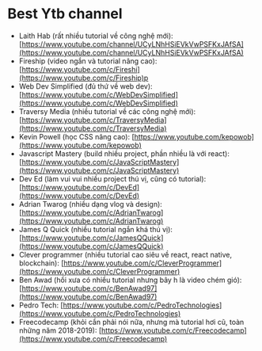 # Best Ytb channel

- Laith Hab (rất nhiều tutorial về công nghệ mới): [https://www.youtube.com/channel/UCyLNhHSiEVkVwPSFKxJAfSA](https://www.youtube.com/channel/UCyLNhHSiEVkVwPSFKxJAfSA)
- Fireship (video ngắn và tutorial nâng cao): [https://www.youtube.com/c/Fireshi](https://www.youtube.com/c/Fireship)p
- Web Dev Simplified (đủ thứ về web dev): [https://www.youtube.com/c/WebDevSimplified](https://www.youtube.com/c/WebDevSimplified)
- Traversy Media (nhiều tutorial về các công nghệ mới): [https://www.youtube.com/c/TraversyMedia](https://www.youtube.com/c/TraversyMedia)
- Kevin Powell (học CSS nâng cao): [https://www.youtube.com/kepowob](https://www.youtube.com/kepowob)
- Javascript Mastery (build nhiều project, phần nhiều là với react): [https://www.youtube.com/c/JavaScriptMastery](https://www.youtube.com/c/JavaScriptMastery)
- Dev Ed (làm vui vui nhiều project thú vị, cũng có tutorial): [https://www.youtube.com/c/DevEd](https://www.youtube.com/c/DevEd)
- Adrian Twarog (nhiều dạng vlog và design): [https://www.youtube.com/c/AdrianTwarog](https://www.youtube.com/c/AdrianTwarog)
- James Q Quick (nhiều tutorial ngắn khá thú vị): [https://www.youtube.com/c/JamesQQuick](https://www.youtube.com/c/JamesQQuick)
- Clever programmer (nhiều tutorial cao siêu về react, react native, blockchain): [https://www.youtube.com/c/CleverProgrammer](https://www.youtube.com/c/CleverProgrammer)
- Ben Awad (hồi xưa có nhiều tutorial nhưng bây h là video chém gió): [https://www.youtube.com/c/BenAwad97](https://www.youtube.com/c/BenAwad97)
- Pedro Tech: [https://www.youtube.com/c/PedroTechnologies](https://www.youtube.com/c/PedroTechnologies)
- Freecodecamp (khỏi cần phải nói nữa, nhưng mà tutorial hơi cũ, toàn những năm 2018-2019): [https://www.youtube.com/c/Freecodecamp](https://www.youtube.com/c/Freecodecamp)
